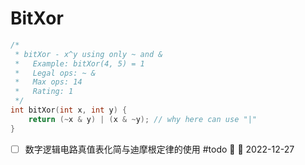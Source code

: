 # BitXor
```c
/* 
 * bitXor - x^y using only ~ and & 
 *   Example: bitXor(4, 5) = 1
 *   Legal ops: ~ &
 *   Max ops: 14
 *   Rating: 1
 */
int bitXor(int x, int y) {
    return (~x & y) | (x & ~y); // why here can use "|"
}
```

- [ ] 数字逻辑电路真值表化简与迪摩根定律的使用 #todo 🔼 🛫 2022-12-27